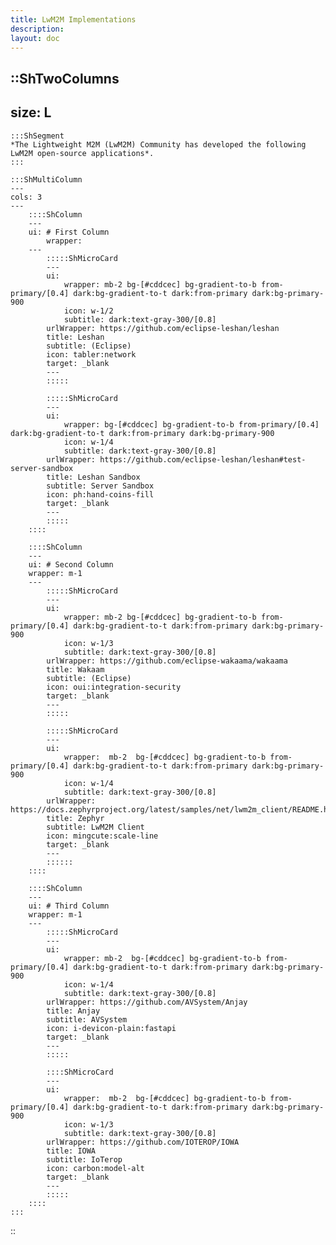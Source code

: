 ```yaml
---
title: LwM2M Implementations
description:
layout: doc
---
```


::ShTwoColumns
---
size: L
---

    :::ShSegment
    *The Lightweight M2M (LwM2M) Community has developed the following LwM2M open-source applications*.
    :::

    :::ShMultiColumn
    ---
    cols: 3
    ---
        ::::ShColumn 
        --- 
        ui: # First Column
            wrapper: 
        ---
            :::::ShMicroCard
            ---
            ui:
                wrapper: mb-2 bg-[#cddcec] bg-gradient-to-b from-primary/[0.4] dark:bg-gradient-to-t dark:from-primary dark:bg-primary-900
                icon: w-1/2
                subtitle: dark:text-gray-300/[0.8]
            urlWrapper: https://github.com/eclipse-leshan/leshan
            title: Leshan
            subtitle: (Eclipse)
            icon: tabler:network
            target: _blank
            ---
            :::::

            :::::ShMicroCard
            ---
            ui:
                wrapper: bg-[#cddcec] bg-gradient-to-b from-primary/[0.4] dark:bg-gradient-to-t dark:from-primary dark:bg-primary-900     
                icon: w-1/4
                subtitle: dark:text-gray-300/[0.8]
            urlWrapper: https://github.com/eclipse-leshan/leshan#test-server-sandbox
            title: Leshan Sandbox
            subtitle: Server Sandbox
            icon: ph:hand-coins-fill
            target: _blank
            ---
            :::::
        ::::

        ::::ShColumn 
        --- 
        ui: # Second Column
        wrapper: m-1 
        ---
            :::::ShMicroCard
            ---
            ui:
                wrapper: mb-2 bg-[#cddcec] bg-gradient-to-b from-primary/[0.4] dark:bg-gradient-to-t dark:from-primary dark:bg-primary-900   
                icon: w-1/3 
                subtitle: dark:text-gray-300/[0.8]
            urlWrapper: https://github.com/eclipse-wakaama/wakaama
            title: Wakaam
            subtitle: (Eclipse)
            icon: oui:integration-security
            target: _blank
            ---
            :::::
            
            :::::ShMicroCard
            ---
            ui:
                wrapper:  mb-2  bg-[#cddcec] bg-gradient-to-b from-primary/[0.4] dark:bg-gradient-to-t dark:from-primary dark:bg-primary-900   
                icon: w-1/4
                subtitle: dark:text-gray-300/[0.8]   
            urlWrapper: https://docs.zephyrproject.org/latest/samples/net/lwm2m_client/README.html
            title: Zephyr
            subtitle: LwM2M Client
            icon: mingcute:scale-line
            target: _blank
            ---
            ::::::
        ::::

        ::::ShColumn 
        --- 
        ui: # Third Column
        wrapper: m-1 
        ---
            :::::ShMicroCard
            ---
            ui:
                wrapper: mb-2  bg-[#cddcec] bg-gradient-to-b from-primary/[0.4] dark:bg-gradient-to-t dark:from-primary dark:bg-primary-900     
                icon: w-1/4
                subtitle: dark:text-gray-300/[0.8]
            urlWrapper: https://github.com/AVSystem/Anjay
            title: Anjay
            subtitle: AVSystem
            icon: i-devicon-plain:fastapi
            target: _blank
            ---
            :::::
        
            ::::ShMicroCard
            ---
            ui:
                wrapper:  mb-2  bg-[#cddcec] bg-gradient-to-b from-primary/[0.4] dark:bg-gradient-to-t dark:from-primary dark:bg-primary-900       
                icon: w-1/3
                subtitle: dark:text-gray-300/[0.8]
            urlWrapper: https://github.com/IOTEROP/IOWA
            title: IOWA
            subtitle: IoTerop
            icon: carbon:model-alt
            target: _blank
            ---
            :::::
        ::::
    :::
::
